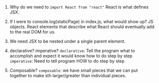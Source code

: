 1. Why do we need to `import React from "react"`
React is what defines JSX.

2. If I were to console.log(staticPage) in index.js, what would show up?
JS objects. React elements that describe what React should eventually add to the 
real DOM for us.

3. We need JSX to be nested under a single parent element.

4. declarative? imperative?
`declarative`: Tell the program what to accomplish and expect it would know how to do step by step
`imperative`: Need to tell program HOW to do step by step

5. Composable?
`composable`: we have small pieces that we can put together to make sth larger/greater 
than individual pieces.